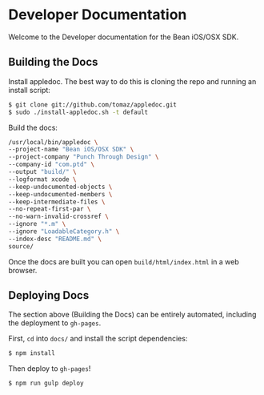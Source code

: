 # Developer Documentation

Welcome to the Developer documentation for the Bean iOS/OSX SDK.

## Building the Docs

Install appledoc. The best way to do this is cloning the repo and running an install script:

```bash
$ git clone git://github.com/tomaz/appledoc.git
$ sudo ./install-appledoc.sh -t default
```

Build the docs:

```bash
/usr/local/bin/appledoc \
--project-name "Bean iOS/OSX SDK" \
--project-company "Punch Through Design" \
--company-id "com.ptd" \
--output "build/" \
--logformat xcode \
--keep-undocumented-objects \
--keep-undocumented-members \
--keep-intermediate-files \
--no-repeat-first-par \
--no-warn-invalid-crossref \
--ignore "*.m" \
--ignore "LoadableCategory.h" \
--index-desc "README.md" \
source/
```

Once the docs are built you can open `build/html/index.html` in a web browser.

## Deploying Docs

The section above (Building the Docs) can be entirely automated, including the deployment to `gh-pages`.

First, `cd` into `docs/` and install the script dependencies:

```bash
$ npm install
```

Then deploy to `gh-pages`!

```bash
$ npm run gulp deploy
```
